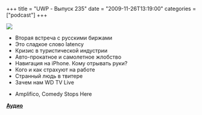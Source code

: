 +++
title = "UWP - Выпуск 235"
date = "2009-11-26T13:19:00"
categories = ["podcast"]
+++

![](https://podcast.umputun.com/images/uwp/uwp235.jpg)

- Вторая встреча с русскими биржами
- Это сладкое слово latency
- Кризис в туристической индустрии
- Авто-прокатное и самолетное жлобство
- Навигация на iPhone. Кому отрывать руки?
- Кого и как страхуют на работе
- Странный людь в твитере
- Зачем нам WD TV Live


* Amplifico, Comedy Stops Here

[**Аудио**](http://archive.rucast.net/uwp/media/ump_podcast235.mp3)
<audio src="http://archive.rucast.net/uwp/media/ump_podcast235.mp3" preload="none">